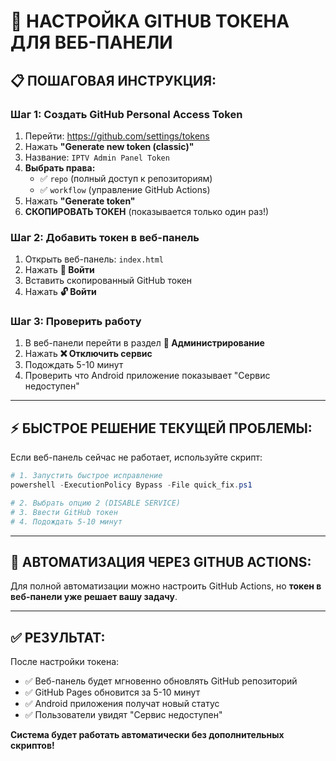 # 🔑 НАСТРОЙКА GITHUB ТОКЕНА ДЛЯ ВЕБ-ПАНЕЛИ

## 📋 **ПОШАГОВАЯ ИНСТРУКЦИЯ:**

### **Шаг 1: Создать GitHub Personal Access Token**
1. Перейти: https://github.com/settings/tokens
2. Нажать **"Generate new token (classic)"**
3. Название: `IPTV Admin Panel Token`
4. **Выбрать права:**
   - ✅ `repo` (полный доступ к репозиториям)
   - ✅ `workflow` (управление GitHub Actions)
5. Нажать **"Generate token"**
6. **СКОПИРОВАТЬ ТОКЕН** (показывается только один раз!)

### **Шаг 2: Добавить токен в веб-панель**
1. Открыть веб-панель: `index.html`
2. Нажать **🔐 Войти**
3. Вставить скопированный GitHub токен
4. Нажать **🔓 Войти**

### **Шаг 3: Проверить работу**
1. В веб-панели перейти в раздел **🔧 Администрирование**
2. Нажать **❌ Отключить сервис**
3. Подождать 5-10 минут
4. Проверить что Android приложение показывает "Сервис недоступен"

---

## ⚡ **БЫСТРОЕ РЕШЕНИЕ ТЕКУЩЕЙ ПРОБЛЕМЫ:**

Если веб-панель сейчас не работает, используйте скрипт:

```powershell
# 1. Запустить быстрое исправление
powershell -ExecutionPolicy Bypass -File quick_fix.ps1

# 2. Выбрать опцию 2 (DISABLE SERVICE)
# 3. Ввести GitHub токен
# 4. Подождать 5-10 минут
```

---

## 🔄 **АВТОМАТИЗАЦИЯ ЧЕРЕЗ GITHUB ACTIONS:**

Для полной автоматизации можно настроить GitHub Actions, но **токен в веб-панели уже решает вашу задачу**.

---

## ✅ **РЕЗУЛЬТАТ:**

После настройки токена:
- ✅ Веб-панель будет мгновенно обновлять GitHub репозиторий
- ✅ GitHub Pages обновится за 5-10 минут
- ✅ Android приложения получат новый статус
- ✅ Пользователи увидят "Сервис недоступен"

**Система будет работать автоматически без дополнительных скриптов!** 